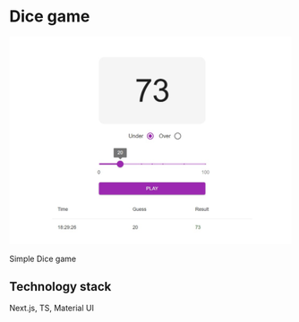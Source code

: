 # Dice game

![alt text](public/readme.jpg "jpg")

Simple Dice game

## Technology stack

Next.js, TS, Material UI
